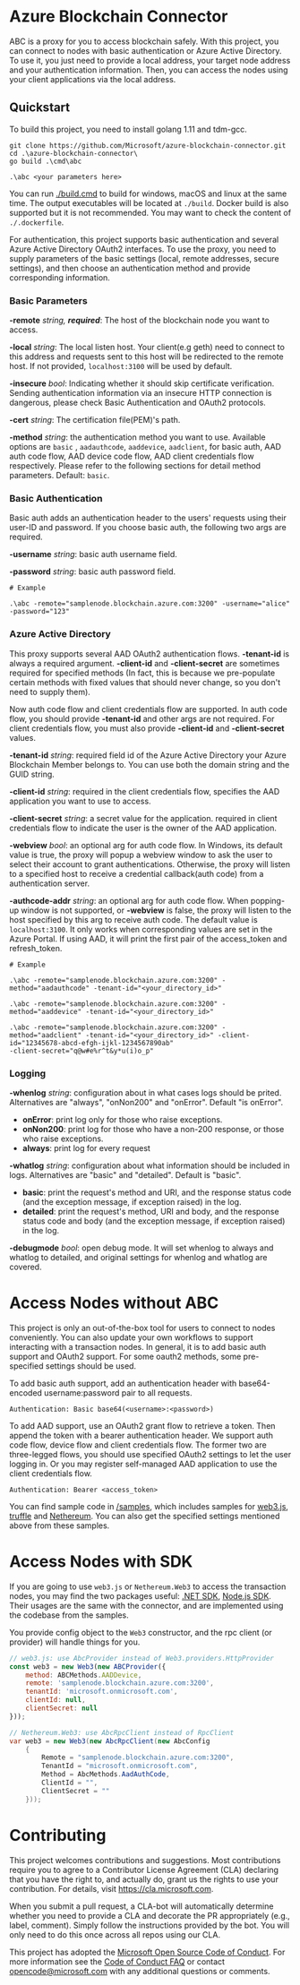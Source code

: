 # Azure Blockchain Connector

ABC is a proxy for you to access blockchain safely. With this project, you can connect to nodes with basic authentication or Azure Active Directory. To use it, you just need to provide a local address, your target node address and your authentication information. Then, you can access the nodes using your client applications via the local address.

## Quickstart

To build this project, you need to install golang 1.11 and tdm-gcc.

```
git clone https://github.com/Microsoft/azure-blockchain-connector.git
cd .\azure-blockchain-connector\
go build .\cmd\abc

.\abc <your parameters here>
```
You can run [./build.cmd](./build.cmd) to build for windows, macOS and linux at the same time. The output executables will be located at `./build`. Docker build is also supported but it is not recommended. You may want to check the content of `./.dockerfile`.

For authentication, this project supports basic authentication and several Azure Active Directory OAuth2 interfaces. To use the proxy, you need to supply parameters of the basic settings (local, remote addresses, secure settings), and then choose an authentication method and provide corresponding information. 

### Basic Parameters

**-remote** *string, **required***: The host of the blockchain node you want to access.

**-local** *string*: The local listen host. Your client(e.g geth) need to connect to this address and requests sent to this host will be redirected to the remote host. If not provided, `localhost:3100` will be used by default. 

**-insecure** *bool*: Indicating whether it should skip certificate verification. Sending authentication information via an insecure HTTP connection is dangerous, please check Basic Authentication and OAuth2 protocols.

**-cert** *string*: The certification file(PEM)'s path.

**-method** *string*: the authentication method you want to use. Available options are `basic` ,  `aadauthcode`, `aaddevice`, `aadclient`, for basic auth, AAD auth code flow, AAD device code flow, AAD client credentials flow respectively. Please refer to the following sections for detail method parameters. Default: `basic`.

### Basic Authentication

Basic auth adds an authentication header to the users' requests using their user-ID and password. If you choose basic auth, the following two args are required.

**-username** *string*: basic auth username field.

**-password** *string*: basic auth password field.

```shell
# Example

.\abc -remote="samplenode.blockchain.azure.com:3200" -username="alice" -password="123"
```

### Azure Active Directory

This proxy supports several AAD OAuth2 authentication flows. **-tenant-id** is always a required argument. **-client-id** and **-client-secret** are sometimes required for specified methods (In fact, this is because we pre-populate certain methods with fixed values that should never change, so you don't need to supply them). 

Now auth code flow and client credentials flow are supported. In auth code flow, you should provide **-tenant-id** and other args are not required. For client credentials flow, you must also provide **-client-id** and **-client-secret** values.

**-tenant-id** *string*: required field id of the Azure Active Directory your Azure Blockchain Member belongs to. You can use both the domain string and the GUID string.

**-client-id** *string*: required in the client credentials flow, specifies the AAD application you want to use to access.

**-client-secret** *string*: a secret value for the application. required in client credentials flow to indicate the user is the owner of the AAD application.

**-webview** *bool*: an optional arg for auth code flow. In Windows, its default value is true, the proxy will popup a webview window to ask the user to select their account to grant authentications. Otherwise, the proxy will listen to a specified host to receive a credential callback(auth code) from a authentication server.

**-authcode-addr** *string*: an optional arg for auth code flow. When popping-up window is not supported, or **-webview** is false, the proxy will listen to the host specified by this arg to receive auth code. The default value is `localhost:3100`. It only works when corresponding values are set in the Azure Portal. If using AAD, it will print the first pair of the access_token and refresh_token.

```shell
# Example

.\abc -remote="samplenode.blockchain.azure.com:3200" -method="aadauthcode" -tenant-id="<your_directory_id>"

.\abc -remote="samplenode.blockchain.azure.com:3200" -method="aaddevice" -tenant-id="<your_directory_id>"

.\abc -remote="samplenode.blockchain.azure.com:3200" -method="aadclient" -tenant-id="<your_directory_id>" -client-id="12345678-abcd-efgh-ijkl-1234567890ab"
-client-secret="q@w#e%r^t&y*u(i)o_p"

```

### Logging

**-whenlog** *string*: configuration about in what cases logs should be prited. Alternatives are "always", "onNon200" and "onError". Default "is onError".

- **onError**: print log only for those who raise exceptions.
- **onNon200**: print log for those who have a non-200 response, or those who raise exceptions.
- **always**: print log for every request

**-whatlog** *string*: configuration about what information should be included in logs. Alternatives are "basic" and "detailed". Default is "basic".

- **basic**: print the request's method and URI, and the response status code (and the exception message, if exception raised) in the log.
- **detailed**: print the request's method, URI and body, and the response status code and body (and the exception message, if exception raised) in the log.

**-debugmode** *bool*: open debug mode. It will set whenlog to always and whatlog to detailed, and original settings for whenlog and whatlog are covered.

# Access Nodes without ABC

This project is only an out-of-the-box tool for users to connect to nodes conveniently. You can also update your own workflows to support interacting with a transaction nodes. In general, it is to add basic auth support and OAuth2 support. For some oauth2 methods, some pre-specified settings should be used.

To add basic auth support, add an authentication header with base64-encoded username:password pair to all requests.
```
Authentication: Basic base64(<username>:<password>)
```
To add AAD support, use an OAuth2 grant flow to retrieve a token. Then append the token with a bearer authentication header. We support auth code flow, device flow and client credentials flow. The former two are three-legged flows, you should use specified OAuth2 settings to let the user logging in. Or you may register self-managed AAD application to use the client credentials flow.
```
Authentication: Bearer <access_token>
```
You can find sample code in [/samples](samples), which includes samples for [web3.js](samples/web3_sample), [truffle](samples/truffle_sample) and [Nethereum](samples/nethereum_sample). You can also get the specified settings mentioned above from these samples.


# Access Nodes with SDK

If you are going to use `web3.js` or `Nethereum.Web3` to access the transaction nodes, you may find the two packages useful: [.NET SDK](sdk/dotnet), [Node.js SDK](sdk/nodejs). Their usages are the same with the connector, and are implemented using the codebase from the samples.

You provide config object to the `Web3` constructor, and the rpc client (or provider) will handle things for you.

```javascript
// web3.js: use AbcProvider instead of Web3.providers.HttpProvider
const web3 = new Web3(new ABCProvider({
    method: ABCMethods.AADDevice,
    remote: 'samplenode.blockchain.azure.com:3200',
    tenantId: 'microsoft.onmicrosoft.com',
    clientId: null,
    clientSecret: null
}));
```
```c#
// Nethereum.Web3: use AbcRpcClient instead of RpcClient
var web3 = new Web3(new AbcRpcClient(new AbcConfig
    {
        Remote = "samplenode.blockchain.azure.com:3200",
        TenantId = "microsoft.onmicrosoft.com",
        Method = AbcMethods.AadAuthCode,
        ClientId = "",
        ClientSecret = ""
    }));
```
# Contributing

This project welcomes contributions and suggestions.  Most contributions require you to agree to a
Contributor License Agreement (CLA) declaring that you have the right to, and actually do, grant us
the rights to use your contribution. For details, visit https://cla.microsoft.com.

When you submit a pull request, a CLA-bot will automatically determine whether you need to provide
a CLA and decorate the PR appropriately (e.g., label, comment). Simply follow the instructions
provided by the bot. You will only need to do this once across all repos using our CLA.

This project has adopted the [Microsoft Open Source Code of Conduct](https://opensource.microsoft.com/codeofconduct/).
For more information see the [Code of Conduct FAQ](https://opensource.microsoft.com/codeofconduct/faq/) or
contact [opencode@microsoft.com](mailto:opencode@microsoft.com) with any additional questions or comments.